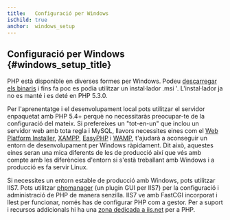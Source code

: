 ```yaml
---
title:   Configuració per Windows
isChild: true
anchor:  windows_setup
---
```


## Configuració per Windows {#windows_setup_title}

PHP està disponible en diverses formes per Windows. Podeu [descarregar els binaris][php-downloads] i fins fa poc es
podia utilitzar un instal·lador .msi '. L'instal·lador ja no es manté i es deté en PHP 5.3.0.

Per l'aprenentatge i el desenvolupament local pots utilitzar el servidor enpaquetat amb PHP 5.4+ perquè no necessitaràs
preocupar-te de la configuració del mateix. Si prefereixes un "tot-en-un" que inclou un servidor web amb tota regla i
MySQL, llavors necessites eines com el [Web Platform Installer][wpi], [XAMPP][xampp], [EasyPHP][easyphp] i [WAMP][wamp],
t'ajudarà a aconseguir un entorn de desenvolupament per Windows ràpidament. Dit això, aquestes eines seran una mica
diferents de les de producció així que vés amb compte amb les diferències d'entorn si s'està treballant amb Windows i a
producció es fa servir Linux.

Si necessites un entorn estable de producció amb Windows, pots utilitzar IIS7. Pots utilitzar [phpmanager][phpmanager]
(un plugin GUI per IIS7) per la configuració i administració de PHP de manera senzilla. IIS7 ve amb FastCGI incorporat i
llest per funcionar, només has de configurar PHP com a gestor. Per a suport i recursos addicionals hi ha una [zona
dedicada a iis.net][php-iis] per a PHP.


[php-downloads]: http://windows.php.net
[wpi]: http://www.microsoft.com/web/downloads/platform.aspx
[xampp]: http://www.apachefriends.org/en/xampp.html
[easyphp]: http://www.easyphp.org/
[wamp]: http://www.wampserver.com/en/
[phpmanager]: http://phpmanager.codeplex.com/
[php-iis]: http://php.iis.net/
